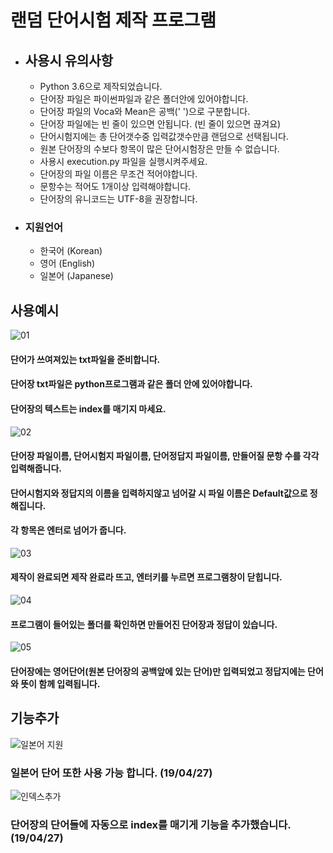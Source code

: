 랜덤 단어시험 제작 프로그램
=========================

* ## 사용시 유의사항
  * Python 3.6으로 제작되었습니다.
  * 단어장 파일은 파이썬파일과 같은 폴더안에 있어야합니다.
  * 단어장 파일의 Voca와 Mean은 공백(' ')으로 구분합니다.
  * 단어장 파일에는 빈 줄이 있으면 안됩니다. (빈 줄이 있으면 끊겨요)
  * 단어시험지에는 총 단어갯수중 입력값갯수만큼 랜덤으로 선택됩니다.
  * 원본 단어장의 수보다 항목이 많은 단어시험장은 만들 수 없습니다.
  * 사용시 execution.py 파일을 실행시켜주세요.
  * 단어장의 파일 이름은 무조건 적어야합니다.
  * 문항수는 적어도 1개이상 입력해야합니다.
  * 단어장의 유니코드는 UTF-8을 권장합니다.

* ### 지원언어
  * 한국어 (Korean)
  * 영어 (English)
  * 일본어 (Japanese)
  
## 사용예시
![01](https://user-images.githubusercontent.com/35561369/56833613-e8711e80-68a9-11e9-8d3c-945763406430.PNG)

#### 단어가 쓰여져있는 txt파일을 준비합니다.
#### 단어장 txt파일은 python프로그램과 같은 폴더 안에 있어야합니다.
#### 단어장의 텍스트는 index를 매기지 마세요.

![02](https://user-images.githubusercontent.com/35561369/56833616-ed35d280-68a9-11e9-97bf-882a19e9d861.PNG)

#### 단어장 파일이름, 단어시험지 파일이름, 단어정답지 파일이름, 만들어질 문항 수를 각각 입력해줍니다.
#### 단어시험지와 정답지의 이름을 입력하지않고 넘어갈 시 파일 이름은 Default값으로 정해집니다.
#### 각 항목은 엔터로 넘어가 줍니다.

![03](https://user-images.githubusercontent.com/35561369/56833617-ed35d280-68a9-11e9-8be8-da1da7260623.PNG)

#### 제작이 완료되면 제작 완료라 뜨고, 엔터키를 누르면 프로그램창이 닫힙니다.

![04](https://user-images.githubusercontent.com/35561369/56833618-ed35d280-68a9-11e9-9003-ff687f86bbdb.PNG)

#### 프로그램이 들어있는 폴더를 확인하면 만들어진 단어장과 정답이 있습니다.

![05](https://user-images.githubusercontent.com/35561369/56833619-edce6900-68a9-11e9-8be7-5348b6de2b52.PNG)

#### 단어장에는 영어단어(원본 단어장의 공백앞에 있는 단어)만 입력되었고 정답지에는 단어와 뜻이 함께 입력됩니다.

## 기능추가

![일본어 지원](https://user-images.githubusercontent.com/35561369/56838705-faf35400-68b9-11e9-86fe-db8b9baa0835.PNG)
### 일본어 단어 또한 사용 가능 합니다. (19/04/27)

![인덱스추가](https://user-images.githubusercontent.com/35561369/56837146-54588480-68b4-11e9-9548-039707d70087.PNG)

### 단어장의 단어들에 자동으로 index를 매기게 기능을 추가했습니다. (19/04/27)
